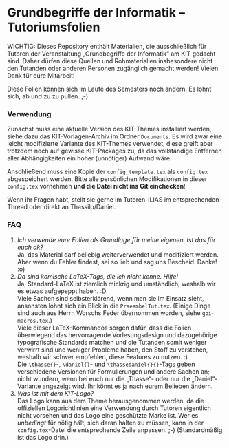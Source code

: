 # Grundbegriffe der Informatik – Tutoriumsfolien

WICHTIG: Dieses Repository enthält Materialien, die ausschließlich für Tutoren der Veranstaltung „Grundbegriffe der Informatik“ am KIT gedacht sind.
Daher dürfen diese Quellen und Rohmaterialien insbesondere nicht den Tutanden oder anderen Personen zugänglich gemacht werden!
Vielen Dank für eure Mitarbeit!

Diese Folien können sich im Laufe des Semesters noch ändern. Es lohnt sich, ab und zu zu pullen. ;-)

### Verwendung
Zunächst muss eine aktuelle Version des KIT-Themes installiert werden, siehe dazu das KIT-Vorlagen-Archiv im Ordner `Documents`. Es wird zwar eine leicht modifizierte Variante des KIT-Themes verwendet, diese greift aber trotzdem noch auf gewisse KIT-Packages zu, da das vollständige Entfernen aller Abhängigkeiten ein hoher (unnötiger) Aufwand wäre.

Anschließend muss eine Kopie der `config_template.tex` als `config.tex` abgespeichert werden.
Bitte alle persönlichen Modifikationen in dieser `config.tex` vornehmen **und die Datei nicht ins Git einchecken**!

Wenn ihr Fragen habt, stellt sie gerne im Tutoren-ILIAS im entsprechenden Thread oder direkt an Thassilo/Daniel.

### FAQ
1. _Ich verwende eure Folien als Grundlage für meine eigenen. Ist das für euch ok?_  
 Ja, das Material darf beliebig weiterverwendet und modifiziert werden. Aber wenn du Fehler findest, sei so lieb und sag uns Bescheid. Danke! :o)
2. _Da sind komische LaTeX-Tags, die ich nicht kenne. Hilfe!_  
 Ja, Standard-LaTeX ist ziemlich mickrig und umständlich, weshalb wir es etwas aufgepeppt haben. :D  
 Viele Sachen sind selbsterklärend, wenn man sie im Einsatz sieht, ansonsten lohnt sich ein Blick in die `PraeambelTut.tex`. (Einige Dinge sind auch aus Herrn Worschs Feder übernommen worden, siehe `gbi-macros.tex`.)  
 Viele dieser LaTeX-Kommandos sorgen dafür, dass die Folien überwiegend das hervorragende Vorlesungsdesign und dazugehörige typografische Standards matchen und die Tutanden somit weniger verwirrt sind und weniger Probleme haben, den Stoff zu verstehen, weshalb wir schwer empfehlen, diese Features zu nutzen. :)  
 Die `\thasse{}`-, `\daniel{}`- und `\thassedaniel{}{}`-Tags geben verschiedene Versionen für Formulierungen und andere Sachen an; nicht wundern, wenn bei euch nur die „Thasse“- oder nur die „Daniel“-Variante angezeigt wird. Ihr könnt es ja nach eurem Belieben ändern.
3. _Was ist mit dem KIT-Logo?_  
 Das Logo kann aus dem Theme herausgenommen werden, da die offiziellen Logorichtlinien eine Verwendung durch Tutoren eigentlich nicht vorsehen und das Logo eine geschützte Marke ist. Wer es _unbedingt_ für nötig hält, sich daran halten zu müssen, kann in der `config.tex`-Datei die entsprechende Zeile anpassen. ;-) (Standardmäßig ist das Logo drin.)

